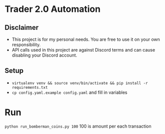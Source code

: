 # Trader 2.0 Automation

## Disclaimer

- This project is for my personal needs. You are free to use it on your own responsibility.
- API calls used in this project are against Discord terms and can cause disabling your Discord account.

## Setup

- `virtualenv venv && source venv/bin/activate && pip install -r requirements.txt`
- `cp config.yaml.example config.yaml` and fill in variables

# Run

`python run_bomberman_coins.py 100` 100 is amount per each transaction
